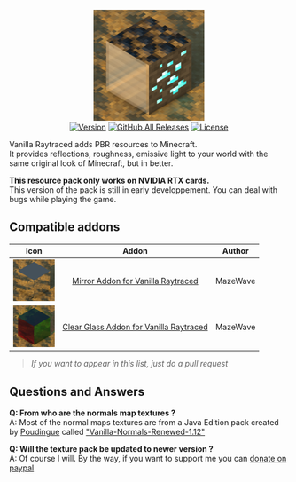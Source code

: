 <p align="center">
  <img alt="Vanilla Raytraced" src="https://github.com/MazeWave/Vanilla-Raytraced/raw/master/Vanilla%20Raytraced/pack_icon.png" width="200">
  <br />
  <a href="https://github.com/MazeWave/Vanilla-Raytraced/releases"><img src="https://img.shields.io/github/tag/MazeWave/Vanilla-Raytraced.svg?label=version&style=flat" alt="Version"></a>
  <a href="https://github.com/MazeWave/Vanilla-Raytraced/releases"><img alt="GitHub All Releases" src="https://img.shields.io/github/downloads/MazeWave/Vanilla-Raytraced/total"></a>
  <a href="https://github.com/MazeWave/Vanilla-Raytraced/blob/master/LICENSE.md"><img alt="License" src="https://img.shields.io/badge/License-BY--NC--SA-blue"></a>
</p>

Vanilla Raytraced adds PBR resources to Minecraft.  
It provides reflections, roughness, emissive light to your world with the same original look of Minecraft, but in better.  

**This resource pack only works on NVIDIA RTX cards.**  
This version of the pack is still in early developpement. You can deal with bugs while playing the game.

## Compatible addons
|                                                                                    Icon                                                                            |                                                 Addon                                                  |          Author          |
|:------------------------------------------------------------------------------------------------------------------------------------------------------------------:|:------------------------------------------------------------------------------------------------------:|:------------------------:|
| <img src="https://raw.githubusercontent.com/MazeWave/Vanilla-Raytraced-Addons-Mirror/master/Vanilla%20Raytraced%20Mirror%20Addons/pack_icon.png" width="75">       | [Mirror Addon for Vanilla Raytraced](https://github.com/MazeWave/Vanilla-Raytraced-Addons-Mirror)      |         MazeWave         |
| <img src="https://raw.githubusercontent.com/MazeWave/Vanilla-Raytraced-Addons-Glass/master/Vanilla%20Raytraced%20Clear%20Glass%20Addons/pack_icon.png" width="75"> | [Clear Glass Addon for Vanilla Raytraced](https://github.com/MazeWave/Vanilla-Raytraced-Addons-Glass)  |         MazeWave         |

> *If you want to appear in this list, just do a pull request*

## Questions and Answers
**Q: From who are the normals map textures ?**  
A: Most of the normal maps textures are from a Java Edition pack created by [Poudingue](https://github.com/Poudingue) called ["Vanilla-Normals-Renewed-1.12"](https://github.com/Poudingue/Vanilla-Normals-Renewed-1.12)  
  
**Q: Will the texture pack be updated to newer version ?**  
A: Of course I will. By the way, if you want to support me you can [donate on paypal](https://paypal.me/mazewave)  
